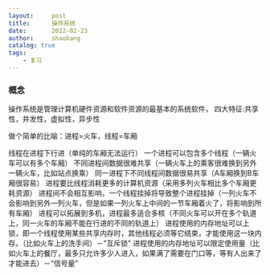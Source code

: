 ```yaml
---
layout:     post
title:      操作系统
date:       2022-02-23
author:     shaokang
catalog: true
tags:
    - 复习
---
```


### 概念
操作系统是管理计算机硬件资源和软件资源的最基本的系统软件， 四大特征:共享性，并发性，虚拟性，异步性

做个简单的比喻：进程=火车，线程=车厢

线程在进程下行进（单纯的车厢无法运行）
一个进程可以包含多个线程（一辆火车可以有多个车厢）
不同进程间数据很难共享（一辆火车上的乘客很难换到另外一辆火车，比如站点换乘）
同一进程下不同线程间数据很易共享（A车厢换到B车厢很容易）
进程要比线程消耗更多的计算机资源（采用多列火车相比多个车厢更耗资源）
进程间不会相互影响，一个线程挂掉将导致整个进程挂掉（一列火车不会影响到另外一列火车，但是如果一列火车上中间的一节车厢着火了，将影响到所有车厢）
进程可以拓展到多机，进程最多适合多核（不同火车可以开在多个轨道上，同一火车的车厢不能在行进的不同的轨道上）
进程使用的内存地址可以上锁，即一个线程使用某些共享内存时，其他线程必须等它结束，才能使用这一块内存。（比如火车上的洗手间）－"互斥锁"
进程使用的内存地址可以限定使用量（比如火车上的餐厅，最多只允许多少人进入，如果满了需要在门口等，等有人出来了才能进去）－“信号量”